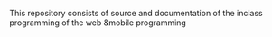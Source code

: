 This repository consists of source and documentation of the inclass programming of the web &mobile programming
